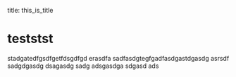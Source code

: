 title: this_is_title

# teststst

stadgatedfgsdfgetfdsgdfgd
erasdfa
sadfasdgtegfgadfasdgastdgasdg
asrsdf
sadgdgasdg
dsagasdg
sadg
adsgasdga
sdgasd
ads